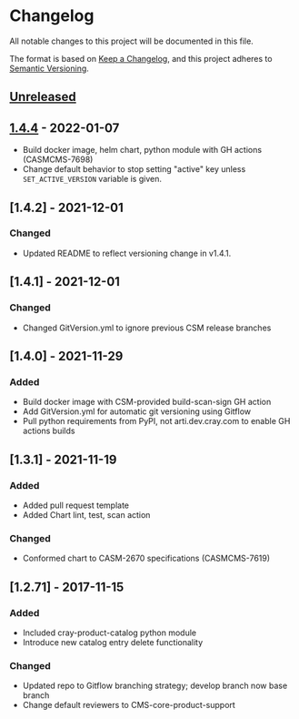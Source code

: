 # Changelog

All notable changes to this project will be documented in this file.

The format is based on [Keep a Changelog](https://keepachangelog.com/en/1.0.0/),
and this project adheres to [Semantic Versioning](https://semver.org/spec/v2.0.0.html).

## [Unreleased]

## [1.4.4] - 2022-01-07

-   Build docker image, helm chart, python module with GH actions (CASMCMS-7698)
-   Change default behavior to stop setting "active" key unless `SET_ACTIVE_VERSION`
    variable is given.

## [1.4.2] - 2021-12-01

### Changed

-   Updated README to reflect versioning change in v1.4.1.

## [1.4.1] - 2021-12-01

### Changed

-   Changed GitVersion.yml to ignore previous CSM release branches

## [1.4.0] - 2021-11-29

### Added

-   Build docker image with CSM-provided build-scan-sign GH action
-   Add GitVersion.yml for automatic git versioning using Gitflow
-   Pull python requirements from PyPI, not arti.dev.cray.com to enable GH actions builds

## [1.3.1] - 2021-11-19

### Added

-   Added pull request template
-   Added Chart lint, test, scan action

### Changed

-   Conformed chart to CASM-2670 specifications (CASMCMS-7619)

## [1.2.71] - 2017-11-15

### Added

-   Included cray-product-catalog python module
-   Introduce new catalog entry delete functionality

### Changed

-   Updated repo to Gitflow branching strategy; develop branch now base branch
-   Change default reviewers to CMS-core-product-support

[Unreleased]: https://github.com/Cray-HPE/cray-product-catalog/compare/1.4.4...HEAD

[1.4.4]: https://github.com/Cray-HPE/cray-product-catalog/compare/1.4.2...1.4.4
